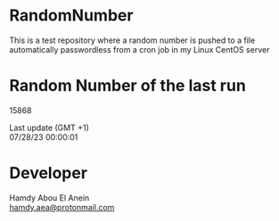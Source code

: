 # RandomNumber    
This is a test repository where a random number is pushed to a file automatically passwordless from a cron job in my Linux CentOS server    
# Random Number of the last run   
15868
      
Last update (GMT +1)    
07/28/23 00:00:01
# Developer    
Hamdy Abou El Anein   
hamdy.aea@protonmail.com
